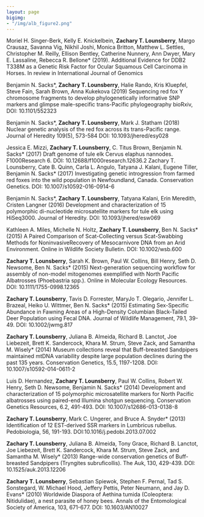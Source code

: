 ```yaml
---
layout: page
bigimg: 
- "/img/alb_figure2.png"
---
```


Moriel H. Singer-Berk, Kelly E. Knickelbein, **Zachary T. Lounsberry**, Margo Crausaz, Savanna Vig, Nikhil Joshi, Monica Britton, Matthew L. Settles, Christopher M. Reilly, Ellison Bentley, Catherine Nunnery, Ann Dwyer, Mary E. Lassaline, Rebecca R. Bellone* (2019). Additional Evidence for DDB2 T338M as a Genetic Risk Factor for Ocular Squamous Cell Carcinoma in Horses. In review in International Journal of Genomics

Benjamin N. Sacks*, **Zachary T. Lounsberry**, Halie Rando, Kris Kluepfel, Steve Fain, Sarah Brown, Anna Kukekova (2019) Sequencing red fox Y chromosome fragments to develop phylogenetically informative SNP markers and glimpse male-specific trans-Pacific phylogeography bioRxiv, DOI: 10.1101/552323

Benjamin N. Sacks*, **Zachary T. Lounsberry**, Mark J. Statham (2018) Nuclear genetic analysis of the red fox across its trans-Pacific range. Journal of Heredity 109(5), 573-584 DOI: 10.1093/jhered/esy028

Jessica E. Mizzi, **Zachary T. Lounsberry**, C. Titus Brown, Benjamin N. Sacks* (2017) Draft genome of tule elk Cervus elaphus nannodes. F1000Research 6. DOI: 10.12688/f1000research.12636.2
Zachary T. Lounsberry, Cate B. Quinn, Carla L. Angulo, Tatyana J. Kalani, Eugene Tiller, Benjamin N. Sacks* (2017) Investigating genetic introgression from farmed red foxes into the wild population in Newfoundland, Canada. Conservation Genetics. DOI:  10.1007/s10592-016-0914-6

Benjamin N. Sacks*, **Zachary T. Lounsberry**, Tatyana Kalani, Erin Meredith, Cristen Langner (2016) Development and characterization of 15 polymorphic di-nucleotide microsatellite markers for tule elk using HiSeq3000. Journal of Heredity. DOI: 10.1093/jhered/esw069

Kathleen A. Miles, Michelle N. Holtz, **Zachary T. Lounsberry**, Ben N. Sacks* (2015) A Paired Comparison of Scat-Collecting versus Scat-Swabbing Methods for NoninvasiveRecovery of Mesocarnivore DNA from an Arid Environment. Online in Wildlife Society Bulletin. DOI: 10.1002/wsb.600

**Zachary T. Lounsberry**, Sarah K. Brown, Paul W. Collins, Bill Henry, Seth D. Newsome, Ben N. Sacks* (2015) Next-generation sequencing workflow for assembly of non-model mitogenomes exemplified with North Pacific Albatrosses (Phoebastria spp.). Online in Molecular Ecology Resources. DOI: 10.1111/1755-0998.12365

**Zachary T. Lounsberry**, Tavis D. Forrester, MaryJo T. Olegario, Jennifer L. Brazeal, Heiko U. Wittmer, Ben N. Sacks* (2015) Estimating Sex-Specific Abundance in Fawning Areas of a High-Density Columbian Black-Tailed Deer Population using Fecal DNA. Journal of Wildlife Management, 79.1, 39-49. DOI: 10.1002/jwmg.817

**Zachary T. Lounsberry**, Juliana B. Almeida, Richard B. Lanctot, Joe Liebezeit, Brett K. Sandercock, Khara M. Strum, Steve Zack, and Samantha M. Wisely* (2014) Museum collections reveal that Buff-breasted Sandpipers maintained mtDNA variability despite large population declines during the past 135 years. Conservation Genetics, 15.5, 1197-1208. DOI: 10.1007/s10592-014-0611-2

Luis D. Hernandez, **Zachary T. Lounsberry**, Paul W. Collins, Robert W. Henry, Seth D. Newsome, Benjamin N. Sacks* (2014) Development and characterization of 15 polymorphic microsatellite markers for North Pacific albatrosses using paired-end Illumina shotgun sequencing. Conservation Genetics Resources, 6.2, 491-493. DOI: 10.1007/s12686-013-0138-8

**Zachary T. Lounsberry**, Mark C. Ungerer, and Bruce A. Snyder* (2013) Identification of 12 EST-derived SSR markers in Lumbricus rubellus. Pedobiologia, 56, 191-193. DOI:10.1016/j.pedobi.2013.07.002

**Zachary T. Lounsberry**, Juliana B. Almeida, Tony Grace, Richard B. Lanctot, Joe Liebezeit, Brett K. Sandercock, Khara M. Strum, Steve Zack, and Samantha M. Wisely* (2013) Range-wide conservation genetics of Buff-breasted Sandpipers (Tryngites subruficollis). The Auk, 130, 429-439. DOI: 10.1525/auk.2013.12206

**Zachary T. Lounsberry**, Sebastian Spiewok, Stephen F. Pernal, Tad S. Sonstegard, W. Michael Hood, Jeffery Pettis, Peter Neumann, and Jay D. Evans* (2010) Worldwide Diaspora of Aethina tumida (Coleoptera: Nitidulidae), a nest parasite of honey bees. Annals of the Entomological Society of America, 103, 671-677. DOI: 10.1603/AN10027
